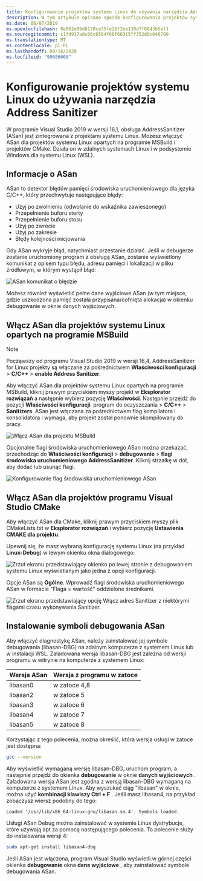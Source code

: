 ```yaml
---
title: Konfigurowanie projektów systemu Linux do używania narzędzia Address Sanitizer
description: W tym artykule opisano sposób konfigurowania projektów systemu Linux w języku C++ w programie Visual Studio do używania adresu Sanitizer.
ms.date: 06/07/2019
ms.openlocfilehash: 0e862e09d8178ce35fe26f2be138d7f6843b5ef1
ms.sourcegitcommit: c1fd917a8c06c6504f66f66315ff352d0c046700
ms.translationtype: MT
ms.contentlocale: pl-PL
ms.lasthandoff: 09/16/2020
ms.locfileid: "90686668"
---
```

# <a name="configure-linux-projects-to-use-address-sanitizer"></a>Konfigurowanie projektów systemu Linux do używania narzędzia Address Sanitizer

W programie Visual Studio 2019 w wersji 16,1, obsługa AddressSanitizer (ASan) jest zintegrowana z projektami systemu Linux. Możesz włączyć ASan dla projektów systemu Linux opartych na programie MSBuild i projektów CMake. Działa on w zdalnych systemach Linux i w podsystemie Windows dla systemu Linux (WSL).

## <a name="about-asan"></a>Informacje o ASan

ASan to detektor błędów pamięci środowiska uruchomieniowego dla języka C/C++, który przechwytuje następujące błędy:

- Użyj po zwolnieniu (odwołanie do wskaźnika zawieszonego)
- Przepełnienie buforu sterty
- Przepełnienie buforu stosu
- Użyj po zwrocie
- Użyj po zakresie
- Błędy kolejności inicjowania

Gdy ASan wykryje błąd, natychmiast przestanie działać. Jeśli w debugerze zostanie uruchomiony program z obsługą ASan, zostanie wyświetlony komunikat z opisem typu błędu, adresu pamięci i lokalizacji w pliku źródłowym, w którym wystąpił błąd:

   ![ASan komunikat o błędzie](media/asan-error.png)

Możesz również wyświetlić pełne dane wyjściowe ASan (w tym miejsce, gdzie uszkodzona pamięć została przypisana/cofnięta alokacja) w okienku debugowanie w oknie danych wyjściowych.

## <a name="enable-asan-for-msbuild-based-linux-projects"></a>Włącz ASan dla projektów systemu Linux opartych na programie MSBuild

> [!NOTE]
> Począwszy od programu Visual Studio 2019 w wersji 16,4, AddressSanitizer for Linux projekty są włączane za pośrednictwem **Właściwości konfiguracji**  >  **C/C++**  >  **enable Address Sanitizer**.

Aby włączyć ASan dla projektów systemu Linux opartych na programie MSBuild, kliknij prawym przyciskiem myszy projekt w **Eksplorator rozwiązań** a następnie wybierz pozycję **Właściwości**. Następnie przejdź do pozycji **Właściwości konfiguracji**. program do oczyszczania  >  **C/C++**  >  **Sanitizers**. ASan jest włączana za pośrednictwem flag kompilatora i konsolidatora i wymaga, aby projekt został ponownie skompilowany do pracy.

![Włącz ASan dla projektu MSBuild](media/msbuild-asan-prop-page.png)

Opcjonalne flagi środowiska uruchomieniowego ASan można przekazać, przechodząc do **Właściwości konfiguracji**  >  **debugowanie**  >  **flagi środowiska uruchomieniowego AddressSanitizer**. Kliknij strzałkę w dół, aby dodać lub usunąć flagi.

![Konfigurowanie flag środowiska uruchomieniowego ASan](media/msbuild-asan-runtime-flags.png)

## <a name="enable-asan-for-visual-studio-cmake-projects"></a>Włącz ASan dla projektów programu Visual Studio CMake

Aby włączyć ASan dla CMake, kliknij prawym przyciskiem myszy plik CMakeLists.txt w **Eksplorator rozwiązań** i wybierz pozycję **Ustawienia CMAKE dla projektu**.

Upewnij się, że masz wybraną konfigurację systemu Linux (na przykład **Linux-Debug**) w lewym okienku okna dialogowego:

![Zrzut ekranu przedstawiający okienko po lewej stronie z debugowaniem systemu Linux wyświetlanym jako jedna z opcji konfiguracji.](media/linux-debug-configuration.png)

Opcje ASan są **Ogólne**. Wprowadź flagi środowiska uruchomieniowego ASan w formacie "Flaga = wartość" oddzielone średnikami.

![Zrzut ekranu przedstawiający opcję Włącz adres Sanitizer z niektórymi flagami czasu wykonywania Sanitizer.](media/cmake-settings-asan-options.png)

## <a name="install-the-asan-debug-symbols"></a>Instalowanie symboli debugowania ASan

Aby włączyć diagnostykę ASan, należy zainstalować jej symbole debugowania (libasan-DBG) na zdalnym komputerze z systemem Linux lub w instalacji WSL. Załadowana wersja libasan-DBG jest zależna od wersji programu w witrynie na komputerze z systemem Linux:

|**Wersja ASan**|**Wersja z programu w zatoce**|
| --- | --- |
|libasan0|w zatoce 4,8|
|libasan2|w zatoce 5|
|libasan3|w zatoce 6|
|libasan4|w zatoce 7|
|libasan5|w zatoce 8|

Korzystając z tego polecenia, można określić, która wersja usługi w zatoce jest dostępna:

```bash
gcc --version
```

Aby wyświetlić wymaganą wersję libasan-DBG, uruchom program, a następnie przejdź do okienka **debugowanie** w oknie **danych wyjściowych** . Załadowana wersja ASan jest zgodna z wersją libasan-DBG wymaganą na komputerze z systemem Linux. Aby wyszukać ciąg "libasan" w oknie, można użyć **kombinacji klawiszy Ctrl + F** . Jeśli masz libasan4, na przykład zobaczysz wiersz podobny do tego:

```Output
Loaded '/usr/lib/x86_64-linux-gnu/libasan.so.4'. Symbols loaded.
```

Usługi ASan Debug można zainstalować w systemie Linux dystrybucje, które używają apt za pomocą następującego polecenia. To polecenie służy do instalowania wersji 4:

```bash
sudo apt-get install libasan4-dbg
```

Jeśli ASan jest włączona, program Visual Studio wyświetli w górnej części okienka **debugowanie** okna **dane wyjściowe** , aby zainstalować symbole debugowania ASan.
